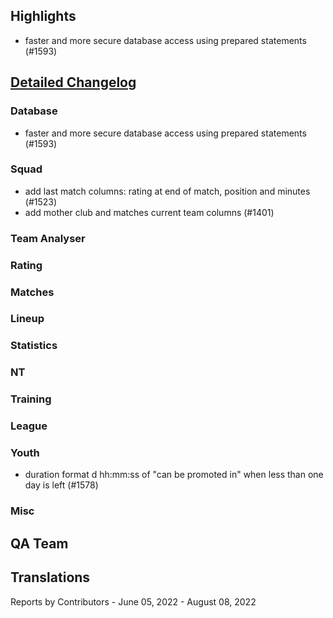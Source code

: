 

## Highlights
* faster and more secure database access using prepared statements (#1593)


## [Detailed Changelog](https://github.com/akasolace/HO/issues?q=milestone%3A7.0)

### Database
* faster and more secure database access using prepared statements (#1593)

### Squad
* add last match columns: rating at end of match, position and minutes (#1523)
* add mother club and matches current team columns (#1401)

### Team Analyser

### Rating

### Matches

### Lineup

### Statistics

### NT

### Training

### League

### Youth
* duration format d hh:mm:ss of "can be promoted in" when less than one day is left (#1578)

### Misc

## QA Team

## Translations

Reports by Contributors - June 05, 2022 - August 08, 2022
